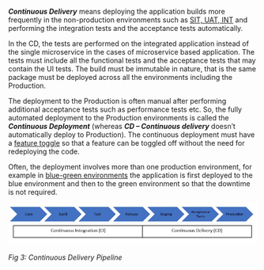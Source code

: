 ***Continuous Delivery*** means deploying the application builds more frequently in the non-production environments such as [SIT, UAT, INT](https://medium.com/@buttertechn/qa-testing-what-is-dev-sit-uat-prod-ac97965ce4f) and performing the integration tests and the acceptance tests automatically.

In the CD, the tests are performed on the integrated application instead of the single microservice in the cases of microservice based application. The tests must include all the functional tests and the acceptance tests that may contain the UI tests. The build must be immutable in nature, that is the same package must be deployed across all the environments including the Production.

The deployment to the Production is often manual after performing additional acceptance tests such as performance tests etc. So, the fully automated deployment to the Production environments is called the ***Continuous Deployment*** (whereas ***CD – Continuous delivery*** doesn’t automatically deploy to Production). The continuous deployment must have a [feature toggle](https://martinfowler.com/articles/feature-toggles.html) so that a feature can be toggled off without the need for redeploying the code.

Often, the deployment involves more than one production environment, for example in [blue-green environments](https://www.linkedin.com/pulse/using-blue-green-deployments-reduce-downtime-nessan-harpur) the application is first deployed to the blue environment and then to the green environment so that the downtime is not required.


![](./images/CD_Image1.jpg)

*Fig 3: Continuous Delivery Pipeline*